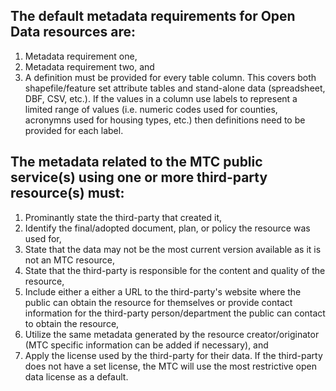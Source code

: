 ## The default metadata requirements for Open Data resources are:
  1. Metadata requirement one,
  2. Metadata requirement two, and
  3. A definition must be provided for every table column. This covers both shapefile/feature set attribute tables and stand-alone data (spreadsheet, DBF, CSV, etc.). If the values in a column use labels to represent a limited range of values (i.e. numeric codes used for counties, acronymns used for housing types, etc.) then definitions need to be provided for each label. 

## The metadata related to the MTC public service(s) using one or more third-party resource(s) must:
  1. Prominantly state the third-party that created it,
  2. Identify the final/adopted document, plan, or policy the resource was used for,
  3. State that the data may not be the most current version available as it is not an MTC resource,
  4. State that the third-party is responsible for the content and quality of the resource,
  5. Include either a either a URL to the third-party's website where the public can obtain the resource for themselves or provide contact information for the third-party person/department the public can contact to obtain the resource, 
  6. Utilize the same metadata generated by the resource creator/originator (MTC specific information can be added if necessary), and
  7. Apply the license used by the third-party for their data. If the third-party does not have a set license, the MTC will use the most restrictive open data license as a default.
